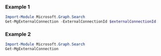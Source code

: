### Example 1
``` powershell
Import-Module Microsoft.Graph.Search
Get-MgExternalConnection -ExternalConnectionId $externalConnectionId
```
### Example 2
``` powershell
Import-Module Microsoft.Graph.Search
Get-MgExternalConnection
```
